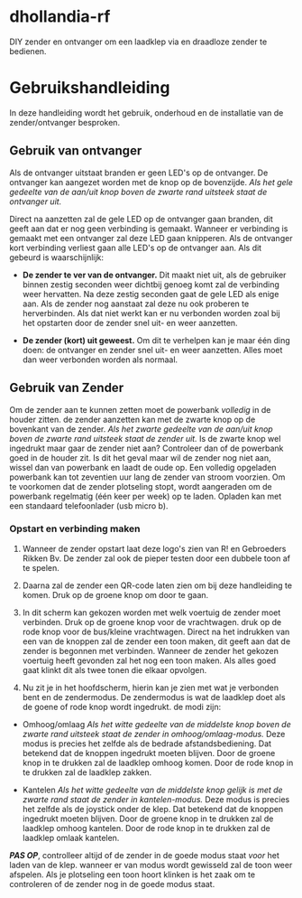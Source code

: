 # dhollandia-rf
DIY zender en ontvanger om een laadklep via en draadloze zender te bedienen.
# Gebruikshandleiding
In deze handleiding wordt het gebruik, onderhoud en de installatie van de zender/ontvanger besproken.
## Gebruik van ontvanger
Als de ontvanger uitstaat branden er geen LED's op de ontvanger.
De ontvanger kan aangezet worden met de knop op de bovenzijde. *Als het gele gedeelte van de aan/uit knop boven de zwarte rand uitsteek staat de ontvanger uit.*

Direct na aanzetten zal de gele LED op de ontvanger gaan branden, dit geeft aan dat er nog geen verbinding is gemaakt. Wanneer er verbinding is gemaakt met een ontvanger zal deze LED gaan knipperen. Als de ontvanger kort verbinding verliest gaan alle LED's op de ontvanger aan.
Als dit gebeurd is waarschijnlijk:

- **De zender te ver van de ontvanger.**
Dit maakt niet uit, als de gebruiker binnen zestig seconden weer dichtbij genoeg komt zal de verbinding weer hervatten.
Na deze zestig seconden gaat de gele LED als enige aan. Als de zender nog aanstaat zal deze nu ook proberen te herverbinden. Als dat niet werkt kan er nu verbonden worden zoal bij het opstarten door de zender snel uit- en weer aanzetten.

- **De zender (kort) uit geweest.**
Om dit te verhelpen kan je maar één ding doen: de ontvanger en zender snel uit- en weer aanzetten. Alles moet dan weer verbonden worden als normaal.
## Gebruik van Zender
Om de zender aan te kunnen zetten moet de powerbank *volledig* in de houder zitten. de zender aanzetten kan met de zwarte knop op de bovenkant van de zender. *Als het zwarte gedeelte van de aan/uit knop boven de zwarte rand uitsteek staat de zender uit.* Is de zwarte knop wel ingedrukt maar gaar de zender niet aan? Controleer dan of de powerbank goed in de houder zit. Is dit het geval maar wil de zender nog niet aan, wissel dan van powerbank en laadt de oude op. Een volledig opgeladen powerbank kan tot zeventien uur lang de zender van stroom voorzien. Om te voorkomen dat de zender plotseling stopt, wordt aangeraden om de powerbank regelmatig (één keer per week) op te laden. Opladen kan met een standaard telefoonlader (usb micro b).

### Opstart en verbinding maken
1. Wanneer de zender opstart laat deze logo's zien van R! en Gebroeders Rikken Bv. De zender zal ook de pieper testen door een dubbele toon af te spelen.

1. Daarna zal de zender een QR-code laten zien om bij deze handleiding te komen. Druk op de groene knop om door te gaan.

1. In dit scherm kan gekozen worden met welk voertuig de zender moet verbinden. Druk op de groene knop voor de vrachtwagen. druk op de rode knop voor de bus/kleine vrachtwagen.
Direct na het indrukken van een van de knoppen zal de zender een toon maken, dit geeft aan dat de zender is begonnen met verbinden. Wanneer de zender het gekozen voertuig heeft gevonden zal het nog een toon maken. Als alles goed gaat klinkt dit als twee tonen die elkaar opvolgen.

1. Nu zit je in het hoofdscherm, hierin kan je zien met wat je verbonden bent en de zendermodus. De zendermodus is wat de laadklep doet als de goene of rode knop wordt ingedrukt. de modi zijn:

- Omhoog/omlaag
*Als het witte gedeelte van de middelste knop boven de zwarte rand uitsteek staat de zender in omhoog/omlaag-modus.* Deze modus is precies het zelfde als de bedrade afstandsbediening. Dat betekend dat de knoppen ingedrukt moeten blijven. Door de groene knop in te drukken zal de laadklep omhoog komen. Door de rode knop in te drukken zal de laadklep zakken.

- Kantelen
*Als het witte gedeelte van de middelste knop gelijk is met de zwarte rand staat de zender in kantelen-modus.* Deze modus is precies het zelfde als de joystick onder de klep. Dat betekend dat de knoppen ingedrukt moeten blijven. Door de groene knop in te drukken zal de laadklep omhoog kantelen. Door de rode knop in te drukken zal de laadklep omlaak kantelen.

***PAS OP***, controlleer altijd of de zender in de goede modus staat *voor* het laden van de klep. wanneer er van modus wordt gewisseld zal de toon weer afspelen. Als je plotseling een toon hoort klinken is het zaak om te controleren of de zender nog in de goede modus staat.
